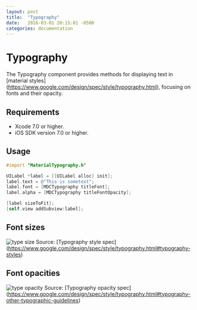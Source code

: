 ```yaml
---
layout: post
title:  "Typography"
date:   2016-03-01 20:15:01 -0500
categories: documentation
---
```

# Typography

The Typography component provides methods for displaying text in [material styles]
(https://www.google.com/design/spec/style/typography.html), focusing on fonts and their opacity.

## Requirements

- Xcode 7.0 or higher.
- iOS SDK version 7.0 or higher.

## Usage

```objectivec
#import "MaterialTypography.h"

UILabel *label = [[UILabel alloc] init];
label.text = @"This is sometext";
label.font = [MDCTypography titleFont];
label.alpha = [MDCTypography titleFontOpacity];

[label sizeToFit];
[self.view addSubview:label];
```
## Font sizes
![type size](docs/assets/style_typography_styles_scale.png "shows the various font
sizes")
Source: [Typography style spec]
(https://www.google.com/design/spec/style/typography.html#typography-styles)

## Font opacities
![type opacity](docs/assets/style_typography_styles_contrast.png "shows the various font
opacities")
Source: [Typography opacity spec]
(https://www.google.com/design/spec/style/typography.html#typography-other-typographic-guidelines)
